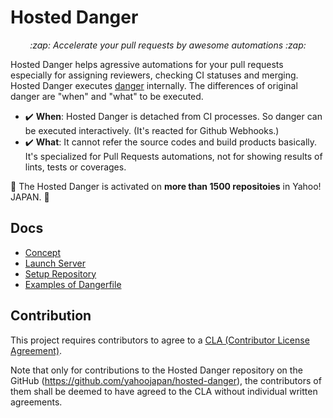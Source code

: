 # Hosted Danger

<p align="center">
  <i>:zap: Accelerate your pull requests by awesome automations :zap:</i>
</p>

Hosted Danger helps agressive automations for your pull requests especially for assigning reviewers, checking CI statuses and merging.
Hosted Danger executes [danger](https://github.com/danger/danger) internally. The differences of original danger are "when" and "what" to be executed.

- :heavy_check_mark: **When**: Hosted Danger is detached from CI processes. So danger can be executed interactively. (It's reacted for Github Webhooks.)
- :heavy_check_mark: **What**: It cannot refer the source codes and build products basically. It's specialized for Pull Requests automations, not for showing results of lints, tests or coverages.

:rocket: The Hosted Danger is activated on **more than 1500 repositoies** in Yahoo! JAPAN. :rocket:

## Docs
- [Concept](/docs/concept.md)
- [Launch Server](/docs/launch_server.md)
- [Setup Repository](/docs/setup_repository.md)
- [Examples of Dangerfile](/docs/example_of_dangerfile.md)

## Contribution

This project requires contributors to agree to a [CLA (Contributor License Agreement)](https://gist.github.com/ydnjp/3095832f100d5c3d2592).

Note that only for contributions to the Hosted Danger repository on the GitHub (https://github.com/yahoojapan/hosted-danger), the contributors of them shall be deemed to have agreed to the CLA without individual written agreements.
